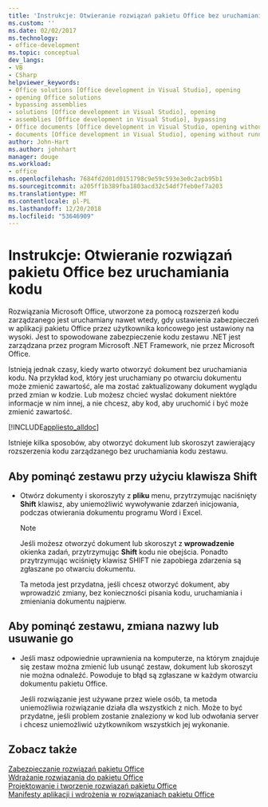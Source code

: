 ```yaml
---
title: 'Instrukcje: Otwieranie rozwiązań pakietu Office bez uruchamiania kodu'
ms.custom: ''
ms.date: 02/02/2017
ms.technology:
- office-development
ms.topic: conceptual
dev_langs:
- VB
- CSharp
helpviewer_keywords:
- Office solutions [Office development in Visual Studio], opening
- opening Office solutions
- bypassing assemblies
- solutions [Office development in Visual Studio], opening
- assemblies [Office development in Visual Studio], bypassing
- Office documents [Office development in Visual Studio, opening without running code
- documents [Office development in Visual Studio], opening without running code
author: John-Hart
ms.author: johnhart
manager: douge
ms.workload:
- office
ms.openlocfilehash: 7684fd2d01d0151798c9e59c593e3e0c2acb95b1
ms.sourcegitcommit: a205ff1b389fba1803acd32c54df7feb0ef7a203
ms.translationtype: MT
ms.contentlocale: pl-PL
ms.lasthandoff: 12/20/2018
ms.locfileid: "53646909"
---
```

# <a name="how-to-open-office-solutions-without-running-code"></a>Instrukcje: Otwieranie rozwiązań pakietu Office bez uruchamiania kodu
  Rozwiązania Microsoft Office, utworzone za pomocą rozszerzeń kodu zarządzanego jest uruchamiany nawet wtedy, gdy ustawienia zabezpieczeń w aplikacji pakietu Office przez użytkownika końcowego jest ustawiony na wysoki. Jest to spowodowane zabezpieczenie kodu zestawu .NET jest zarządzana przez program Microsoft .NET Framework, nie przez Microsoft Office.  
  
 Istnieją jednak czasy, kiedy warto otworzyć dokument bez uruchamiania kodu. Na przykład kod, który jest uruchamiany po otwarciu dokumentu może zmienić zawartość, ale ma zostać zaktualizowany dokument wyglądu przed zmian w kodzie. Lub możesz chcieć wysłać dokument niektóre informacje w nim innej, a nie chcesz, aby kod, aby uruchomić i być może zmienić zawartość.  
  
 [!INCLUDE[appliesto_alldoc](../vsto/includes/appliesto-alldoc-md.md)]  
  
 Istnieje kilka sposobów, aby otworzyć dokument lub skoroszyt zawierający rozszerzenia kodu zarządzanego bez uruchamiania kodu zestawu.  
  
## <a name="to-bypass-the-assembly-by-using-the-shift-key"></a>Aby pominąć zestawu przy użyciu klawisza Shift  
  
-   Otwórz dokumenty i skoroszyty z **pliku** menu, przytrzymując naciśnięty **Shift** klawisz, aby uniemożliwić wywoływanie zdarzeń inicjowania, podczas otwierania dokumentu programu Word i Excel.  
  
    > [!NOTE]  
    >  Jeśli możesz otworzyć dokument lub skoroszyt z **wprowadzenie** okienka zadań, przytrzymując **Shift** kodu nie obejścia. Ponadto przytrzymując wciśnięty klawisz SHIFT nie zapobiega zdarzenia są zgłaszane po otwarciu dokumentu.  
  
     Ta metoda jest przydatna, jeśli chcesz otworzyć dokument, aby wprowadzić zmiany, bez konieczności pisania kodu, uruchamiania i zmieniania dokumentu najpierw.  
  
## <a name="to-bypass-an-assembly-by-renaming-or-removing-it"></a>Aby pominąć zestawu, zmiana nazwy lub usuwanie go  
  
-   Jeśli masz odpowiednie uprawnienia na komputerze, na którym znajduje się zestaw można zmienić lub usunąć zestaw, dokument lub skoroszyt nie można odnaleźć. Powoduje to błąd są zgłaszane w każdym otwarciu dokumentu pakietu Office.  
  
     Jeśli rozwiązanie jest używane przez wiele osób, ta metoda uniemożliwia rozwiązanie działa dla wszystkich z nich. Może to być przydatne, jeśli problem zostanie znaleziony w kod lub odwołania server i chcesz uniemożliwić użytkownikom wszystkich jej wykonanie.  
  
## <a name="see-also"></a>Zobacz także  
 [Zabezpieczanie rozwiązań pakietu Office](../vsto/securing-office-solutions.md)   
 [Wdrażanie rozwiązania do pakietu Office](../vsto/deploying-an-office-solution.md)   
 [Projektowanie i tworzenie rozwiązań pakietu Office](../vsto/designing-and-creating-office-solutions.md)   
 [Manifesty aplikacji i wdrożenia w rozwiązaniach pakietu Office](../vsto/application-and-deployment-manifests-in-office-solutions.md)  
  
  